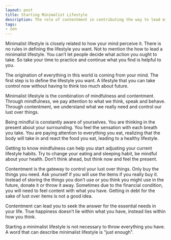 ```yaml
---
layout: post
title: Starting Minimalist Lifestyle
description: The role of contentment in contributing the way to lead minimalist lifestyle.
tags:
- zen
---
```

Minimalist lifestyle is closely related to how your mind perceive it. There is no rules in defining the lifestyle you want. Not to mention the how to lead a minimalist lifestyle. You can’t let people decide what action you ought to take. So take your time to practice and continue what you find is helpful to you.

The origination of everything in this world is coming from your mind. The first step is to define the lifestyle you want. A lifestyle that you can take control now without having to think too much about future.

Minimalist lifestyle is the combination of mindfulness and contentment. Through mindfulness, we pay attention to what we think, speak and behave. Through contentment, we understand what we really need and control our lust over things.

Being mindful is constantly aware of yourselves. You are thinking in the present about your surrounding. You feel the sensation with each breath you take. You are paying attention to everything you eat, realizing that the body will take in and react the food you eat, leading to a healthy lifestyle.

Getting to know mindfulness can help you start adjusting your current lifestyle habits. Try to change your eating and sleeping habit, be mindful about your health. Don’t think ahead, but think now and feel the present.

Contentment is the gateway to control your lust over things. Only buy the things you need. Ask yourself if you will use the items if you really buy it. Instead of storing the things you don’t use or you think you might use in the future, donate it or throw it away. Sometimes due to the financial condition, you will need to feel content with what you have. Getting in debt for the sake of lust over items is not a good idea.

Contentment can lead you to seek the answer for the essential needs in your life. True happiness doesn’t lie within what you have, instead lies within how you think.

Starting a minimalist lifestyle is not necessary to throw everything you have. A word that can describe minimalist lifestyle is “just enough”.